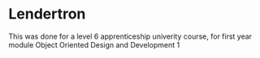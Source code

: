 # Lendertron

This was done for a level 6 apprenticeship univerity course, for first year module Object Oriented Design and Development 1
